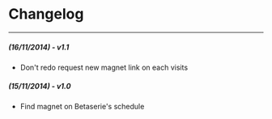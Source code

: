 # Changelog
---
##### (16/11/2014) - v1.1
- Don't redo request new magnet link on each visits

##### (15/11/2014) - v1.0
- Find magnet on Betaserie's schedule